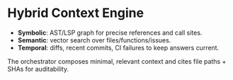# Hybrid Context Engine

- **Symbolic**: AST/LSP graph for precise references and call sites.
- **Semantic**: vector search over files/functions/issues.
- **Temporal**: diffs, recent commits, CI failures to keep answers current.

The orchestrator composes minimal, relevant context and cites file paths + SHAs for auditability.
